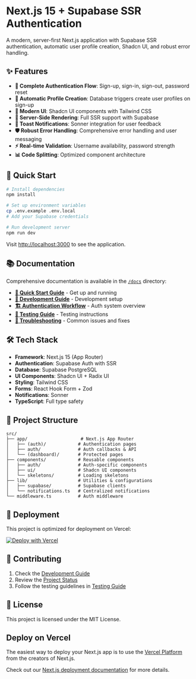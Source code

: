 # Next.js 15 + Supabase SSR Authentication

A modern, server-first Next.js application with Supabase SSR authentication, automatic user profile creation, Shadcn UI, and robust error handling.

## ✨ Features

- **🔐 Complete Authentication Flow**: Sign-up, sign-in, sign-out, password reset
- **👤 Automatic Profile Creation**: Database triggers create user profiles on sign-up
- **🎨 Modern UI**: Shadcn UI components with Tailwind CSS
- **🔄 Server-Side Rendering**: Full SSR support with Supabase
- **📱 Toast Notifications**: Sonner integration for user feedback
- **🛡️ Robust Error Handling**: Comprehensive error handling and user messaging
- **⚡ Real-time Validation**: Username availability, password strength
- **📊 Code Splitting**: Optimized component architecture

## 🚀 Quick Start

```bash
# Install dependencies
npm install

# Set up environment variables
cp .env.example .env.local
# Add your Supabase credentials

# Run development server
npm run dev
```

Visit [http://localhost:3000](http://localhost:3000) to see the application.

## 📚 Documentation

Comprehensive documentation is available in the [`/docs`](./docs/) directory:

- **[📖 Quick Start Guide](./docs/guides/QUICK_START.md)** - Get up and running
- **[🔧 Development Guide](./docs/development/DEVELOPMENT_GUIDE.md)** - Development setup
- **[🏗️ Authentication Workflow](./docs/architecture/AUTHENTICATION_WORKFLOW.md)** - Auth system overview
- **[🧪 Testing Guide](./docs/guides/TESTING_GUIDE.md)** - Testing instructions
- **[🔧 Troubleshooting](./docs/troubleshooting/)** - Common issues and fixes

## 🛠️ Tech Stack

- **Framework**: Next.js 15 (App Router)
- **Authentication**: Supabase Auth with SSR
- **Database**: Supabase PostgreSQL
- **UI Components**: Shadcn UI + Radix UI
- **Styling**: Tailwind CSS
- **Forms**: React Hook Form + Zod
- **Notifications**: Sonner
- **TypeScript**: Full type safety

## 📁 Project Structure

```
src/
├── app/                    # Next.js App Router
│   ├── (auth)/            # Authentication pages
│   ├── auth/              # Auth callbacks & API
│   └── (dashboard)/       # Protected pages
├── components/            # Reusable components
│   ├── auth/              # Auth-specific components
│   ├── ui/                # Shadcn UI components
│   └── skeletons/         # Loading skeletons
├── lib/                   # Utilities & configurations
│   ├── supabase/          # Supabase clients
│   └── notifications.ts   # Centralized notifications
└── middleware.ts          # Auth middleware
```

## 🚀 Deployment

This project is optimized for deployment on Vercel:

[![Deploy with Vercel](https://vercel.com/button)](https://vercel.com/new/clone?repository-url=https://github.com/vercel/next.js/tree/canary/examples/hello-world)

## 📝 Contributing

1. Check the [Development Guide](./docs/development/DEVELOPMENT_GUIDE.md)
2. Review the [Project Status](./docs/development/PROJECT_STATUS.md) 
3. Follow the testing guidelines in [Testing Guide](./docs/guides/TESTING_GUIDE.md)

## 📄 License

This project is licensed under the MIT License.

## Deploy on Vercel

The easiest way to deploy your Next.js app is to use the [Vercel Platform](https://vercel.com/new?utm_medium=default-template&filter=next.js&utm_source=create-next-app&utm_campaign=create-next-app-readme) from the creators of Next.js.

Check out our [Next.js deployment documentation](https://nextjs.org/docs/app/building-your-application/deploying) for more details.
